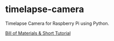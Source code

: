 # timelapse-camera
Timelapse Camera for Raspberry Pi using Python.

[Bill of Materials & Short Tutorial](https://craigdanielmiller.com/2018/11/26/timelapse-raspberrypi/)

